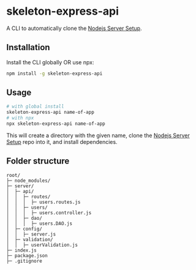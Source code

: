 # skeleton-express-api

A CLI to automatically clone the [Nodejs Server Setup](https://github.com/AlexEkdahl/nodejs-server-setup).

## Installation

Install the CLI globally OR use npx:

```sh
npm install -g skeleton-express-api
```

## Usage

```sh
# with global install
skeleton-express-api name-of-app
# with npx
npx skeleton-express-api name-of-app
```

This will create a directory with the given name, clone the [Nodejs Server Setup](https://github.com/AlexEkdahl/nodejs-server-setup) repo into it, and install dependencies.

## Folder structure

```
root/
├─ node_modules/
├─ server/
│  ├─ api/
│  │  ├─ routes/
│  │  │  ├─ users.routes.js
│  │  ├─ users/
│  │  │  ├─ users.controller.js
│  │  ├─ dao/
│  │  │  ├─ users.DAO.js
│  ├─ config/
│  │  ├─ server.js
│  ├─ validation/
│  │  ├─ userValidation.js
├─ index.js
├─ package.json
├─ .gitignore
```
